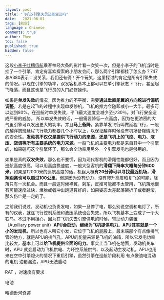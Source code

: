 ```yaml
---
layout: post
title: "飞机双引擎失灵还能生还吗"
date:   2021-06-01
tags: [航空]
language : Chinese
comments: true
author: Zhen
toc: false
published: true
hidden: false
---
```

这段[小李子吐槽俄航](https://youtu.be/oR7rhzdKX9M)乘客神经大条的影片看一次笑一次，但是小李子的飞机当时是挂了一个引擎，肯定有喜欢探索的小朋友会问，那么两个引擎都挂了怎么办？747和A380表示：没关系，我们还有俩！开个玩笑，这里探讨的肯定是所有引擎失效的情况。以现在引擎的功率，双发客机基本上都可以在单引擎状态下飞行，甚至起飞降落，而且这也是飞行员的入门必修操作。

如果是**单发失效**的情况，因为推力的不平衡，需要**通过垂直尾翼的方向舵进行偏航调整**。若是在起飞的过程中出现单发停机，飞机的推力会随即减小一大半，最多可以达到80%。在巡航时单发失效，平飞最大速度会减少至少30％，对飞行安全造成严重的威胁。 所以单发失效的话，一般需要降低一点高度，因为在更浓密的大气里引擎可以发出更大的功率，并且**马上备降**。紧靠单发飞行叫做延程飞行，一般的越洋航班延程飞行能力都要几个小时以上，以保证越洋时候没有机场备降情况下的安全性。**发动机不仅仅是提供飞行动力的来源，还是飞机上的飞控、电力、液压、空调等所有主要系统的电力来源**。一般飞机的主要电力都是来自其中一个引擎的，如果碰巧这个引擎坏了，那么会全功率用另外一个引擎发电也是够用的。

如果是真的**双发失效**，那么也不要慌，因为现代客机的滑翔性能都很好，而且因为巡航高度很高，可以用高度换速度，一般大型客机的**滑翔下降率大概每分钟600米**，如果是12000米的巡航高度的话，机组大概**有20分钟可以寻找最近机场，滑翔距离也可以超过100公里**，但是因为没有动力，没有爬升高度和复飞的可能，降落只有一次机会。而且一般这时候襟翼，刹车，反推可能都不太管用，飞机落地很有可能速度过快，爆胎或者冲出跑道算好的，如果姿态太差起落架折了或者翻滚，那么伤亡是一定的了。

之前我们说过，发动机也负责发电，如果一旦停了电，那么别说空调和电灯了，所有的仪表，就连飞行控制系统和液压系统也会失效，所以飞机基本上变成了一个大铁鸟。不过不用担心，因为在飞机失去引擎供电的时候，辅助动力装置（Auxiliary power unit）**APU会启动，继续为飞机提供电力**。**APU其实就是一个小的发动机**，所以也有人叫它小发，它位于飞机的屁股上，最末端那个有点像排气管的地方，就是APU的排气孔。APU的能量来源是飞机的油箱，所以它发电功率比较大，基本上可以**给飞机提供全面的电力**。事实上当飞机在地面，发动机关车时，APU 就会启动为飞机供电、为环控系统供气、以及起动主发动机。APU也用来在空中引擎熄火的情况下重启引擎，虽然引擎在巡航阶段利用
有点像油电混动的电机
油箱漏油，APU无法启动

RAT ，对速度有要求

电池

哈德逊河奇迹

<!--stackedit_data:
eyJoaXN0b3J5IjpbMTU5MjQ4MTM4OCwtNDIyNzkxMjU3LDEyOD
g1NTg2MzEsMTc5MTU5OTgsNTg1ODMzNDA4LC0xMzI2NDMxMjU3
LDE5MTU4MjAwMTEsNjE1OTg3NjUyLDYwNDIxNjI3NywtMTY3OT
k3NDk0MV19
-->